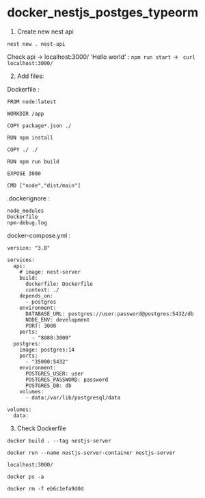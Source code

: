 # docker_nestjs_postges_typeorm

1. Create new nest api
```
nest new . nest-api
```

Check api -> localhost:3000/ 'Hello world' : ```npm run start``` -> ``` curl localhost:3000/```

2. Add files:

Dockerfile :

```
FROM node:latest

WORKDIR /app

COPY package*.json ./

RUN npm install

COPY ./ ./

RUN npm run build 

EXPOSE 3000

CMD ["node","dist/main"]
```

.dockerignore :

```
node_modules
Dockerfile
npm-debug.log
```

docker-compose.yml :

```
version: "3.8"

services:
  api:
    # image: nest-server
    build: 
      dockerfile: Dockerfile
      context: ./
    depends_on: 
      - postgres
    environment: 
      DATABASE_URL: postgres://user:password@postgres:5432/db
      NODE_ENV: development
      PORT: 3000
    ports:
        - "8080:3000"
  postgres:
    image: postgres:14
    ports:
      - "35000:5432"
    environment: 
      POSTGRES_USER: user
      POSTGRES_PASSWORD: password
      POSTGRES_DB: db
    volumes: 
      - data:/var/lib/postgresql/data

volumes:
  data: 
```

3. Check Dockerfile 

```docker build . --tag nestjs-server```

 ```docker run --name nestjs-server-container nestjs-server```

```localhost:3000/```

```docker ps -a```

```docker rm -f eb6c1efa9d0d```

